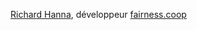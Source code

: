 [Richard Hanna](https://supertanuki.github.io/home/), développeur [fairness.coop](https://fairness.coop/)